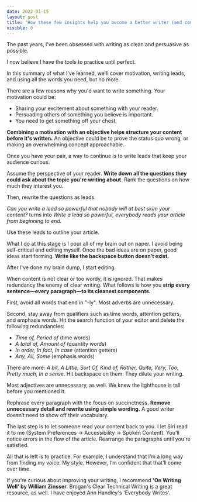 ```yaml
---
date: 2022-01-15
layout: post
title: 'How these few insights help you become a better writer (and communicator)'
visible: 0
---
```


The past years, I've been obsessed with writing as clean and persuasive as possible.

I now believe I have the tools to practice until perfect.

In this summary of what I've learned, we'll cover motivation, writing leads, and using all the words you need, but no more.

 There are a few reasons why you'd want to write something. Your motivation could be:

 - Sharing your excitement about something with your reader.
 - Persuading others of something you believe is important.
 - You need to get something off your chest.

**Combining a motivation with an objective helps structure your content before it's written.** An objective could be to prove the status quo wrong, or making an overwhelming concept approachable.

Once you have your pair, a way to continue is to write leads that keep your audience curious.

Assume the perspective of your reader. **Write down all the questions they could ask about the topic you're writing about.** Rank the questions on how much they interest you.

Then, rewrite the questions as leads.

*Can you write a lead so powerful that nobody will at best skim your content?* turns into *Write a lead so powerful, everybody reads your article from beginning to end.*

Use these leads to outline your article.

What I do at this stage is I pour all of my brain out on paper. I avoid being self-critical and editing myself. Once the bad ideas are on paper, good ideas start forming. **Write like the backspace button doesn’t exist.**

After I've done my brain dump, I start editing.

When content is not clear or too wordy, it is ignored. That makes redundancy the enemy of clear writing. What follows is how you **strip every sentence—every paragraph—to its cleanest components.**

First, avoid all words that end in "-ly". Most adverbs are unnecessary.

Second, stay away from qualifiers such as time words, attention getters, and emphasis words. Hit the search function of your editor and delete the following redundancies:

- *Time of, Period of* (time words)
- *A total of, Amount of* (quantity words)
- *In order, In fact, In case* (attention getters)
- *Any, All, Some* (emphasis words)

There are more: *A bit, A Little, Sort Of, Kind of, Rather, Quite, Very, Too, Pretty much, In a sense*. Hit backspace on them. They dilute your writing.

Most adjectives are unnecessary, as well. We knew the lighthouse is tall before you mentioned it.

Rephrase every paragraph with the focus on succinctness. **Remove unnecessary detail and rewrite using simple wording.** A good writer doesn’t need to show off their vocabulary.

The last step is to let someone read your content back to you. I let Siri read it to me (System Preferences → Accessibility → Spoken Content). You'll notice errors in the flow of the article. Rearrange the paragraphs until you're satisfied.

All that is left is to practice. For example, I understand that I’m a long way from finding my voice. My style. However, I’m confident that that’ll come over time.

If you’re curious about improving your writing, I recommend **'On Writing Well' by William Zinsser**. Brogan's Clear Technical Writing is a great resource, as well. I have enjoyed Ann Handley's 'Everybody Writes'.
